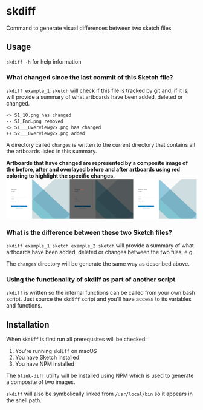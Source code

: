 # skdiff
Command to generate visual differences between two sketch files

## Usage
`skdiff -h` for help information

### What changed since the last commit of this Sketch file?
`skdiff example_1.sketch` will check if this file is tracked by git and, if it
is, will provide a summary of what artboards have been added, deleted or
changed.

    <> S1_10.png has changed
    -- S1_End.png removed
    <> S1___Overview@2x.png has changed
    ++ S2___Overview@2x.png added

A directory called `changes` is written to the current directory that contains
all the artboards listed in this summary. 

**Artboards that have changed are
represented by a composite image of the before, after and overlayed before and
after artboards using red coloring to highlight the specific changes.**
![](test/composite.png)

### What is the difference between these two Sketch files?
`skdiff example_1.sketch example_2.sketch` will provide a summary of what
artboards have been added, deleted or changes between the two files, e.g.

The `changes` directory will be generate the same way as described above.

### Using the functionality of skdiff as part of another script
`skdiff` is written so the internal functions can be called from your own 
bash script. Just source the `skdiff` script and you'll have access to its
variables and functions.

## Installation
When `skdiff` is first run all prerequsites will be checked:

1. You're running `skdiff` on macOS
2. You have Sketch installed
3. You have NPM installed

The `blink-diff` utility will be installed using NPM which is used to generate 
a composite of two images.

`skdiff` will also be symbolically linked from `/usr/local/bin` so it appears
in the shell path.